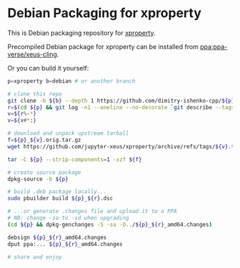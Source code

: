 # Debian Packaging for xproperty

This is Debian packaging repository for
[xproperty](https://github.com/jupyter-xeus/xproperty).

Precompiled Debian package for xproperty can be installed from
[ppa:ppa-verse/xeus-cling](https://launchpad.net/~ppa-verse/+archive/ubuntu/xeus-cling).

Or you can build it yourself:

```bash
p=xproperty b=debian # or another branch

# clone this repo
git clone -b ${b} --depth 1 https://github.com/dimitry-ishenko-cpp/${p}.git
r=$(cd ${p} && git log -n1 --oneline --no-decorate `git describe --tags --abbrev=0` | cut -d/ -f2)
v=${r%-*}
v=${v#*:}

# download and unpack upstream tarball
f=${p}_${v}.orig.tar.gz
wget https://github.com/jupyter-xeus/xproperty/archive/refs/tags/${v}.tar.gz -O ${f}

tar -C ${p} --strip-components=1 -xzf ${f}

# create source package
dpkg-source -b ${p}

# build .deb package locally...
sudo pbuilder build ${p}_${r}.dsc

# ...or generate .changes file and upload it to a PPA
# NB: change -sa to -sd when upgrading
(cd ${p} && dpkg-genchanges -S -sa -O../${p}_${r}_amd64.changes)

debsign ${p}_${r}_amd64.changes
dput ppa:... ${p}_${r}_amd64.changes

# share and enjoy
```
